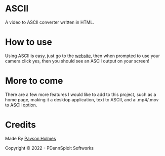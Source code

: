 # ASCII

A video to ASCII converter written in HTML.

# How to use

Using ASCII is easy, just go to the [website](https://p-dennygamingyt.github.io/ASCII/), then when prompted to use your camera click yes, then you should see an ASCII output on your screen!

# More to come

There are a few more features I would like to add to this project, such as a home page, making it a desktop application, text to ASCII, and a .mp4/.mov to ASCII option.

# Credits

Made By [Payson Holmes](https://github.com/P-DennyGamingYT)

Copyright &copy; 2022 - PDennSploit Softworks
